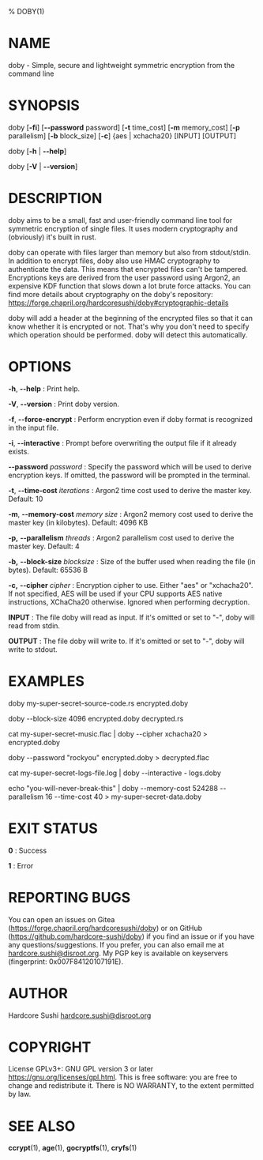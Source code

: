 % DOBY(1)

# NAME
doby - Simple, secure and lightweight symmetric encryption from the command line

# SYNOPSIS
doby [**-fi**] [**\--password** password] [**-t** time_cost] [**-m** memory_cost] [**-p** parallelism] [**-b** block_size] [**-c**] {aes | xchacha20} [INPUT] [OUTPUT]

doby [**-h** | **\--help**]

doby [**-V** | **\--version**]

# DESCRIPTION
doby aims to be a small, fast and user-friendly command line tool for symmetric encryption of single files. It uses modern cryptography and (obviously) it's built in rust.

doby can operate with files larger than memory but also from stdout/stdin. In addition to encrypt files, doby also use HMAC cryptography to authenticate the data. This means that encrypted files can't be tampered. Encryptions keys are derived from the user password using Argon2, an expensive KDF function that slows down a lot brute force attacks. You can find more details about cryptography on the doby's repository: https://forge.chapril.org/hardcoresushi/doby#cryptographic-details

doby will add a header at the beginning of the encrypted files so that it can know whether it is encrypted or not. That's why you don't need to specify which operation should be performed. doby will detect this automatically.

# OPTIONS
**-h**, **\--help**
: Print help.

**-V**, **\--version**
: Print doby version.

**-f**, **\--force-encrypt**
: Perform encryption even if doby format is recognized in the input file.

**-i**, **\--interactive**
: Prompt before overwriting the output file if it already exists.

**\--password** *password*
: Specify the password which will be used to derive encryption keys. If omitted, the password will be prompted in the terminal.

**-t**, **\--time-cost** *iterations*
: Argon2 time cost used to derive the master key. Default: 10

**-m**, **\--memory-cost** *memory size*
: Argon2 memory cost used to derive the master key (in kilobytes). Default: 4096 KB

**-p,** **\--parallelism** *threads*
: Argon2 parallelism cost used to derive the master key. Default: 4

**-b,** **\--block-size** *blocksize*
: Size of the buffer used when reading the file (in bytes). Default: 65536 B

**-c,** **\--cipher** *cipher*
: Encryption cipher to use. Either "aes" or "xchacha20". If not specified, AES will be used if your CPU supports AES native instructions, XChaCha20 otherwise. Ignored when performing decryption.

**INPUT**
: The file doby will read as input. If it's omitted or set to "-", doby will read from stdin.

**OUTPUT**
: The file doby will write to. If it's omitted or set to "-", doby will write to stdout.

# EXAMPLES
doby my-super-secret-source-code.rs encrypted.doby

doby \--block-size 4096 encrypted.doby decrypted.rs

cat my-super-secret-music.flac | doby \--cipher xchacha20 > encrypted.doby

doby \--password "rockyou" encrypted.doby > decrypted.flac

cat my-super-secret-logs-file.log | doby \--interactive - logs.doby

echo "you-will-never-break-this" | doby \--memory-cost 524288 \--parallelism 16 \--time-cost 40 > my-super-secret-data.doby

# EXIT STATUS
**0**
: Success

**1**
: Error

# REPORTING BUGS
You can open an issues on Gitea (https://forge.chapril.org/hardcoresushi/doby) or on GitHub (https://github.com/hardcore-sushi/doby) if you find an issue or if you have any questions/suggestions.
If you prefer, you can also email me at hardcore.sushi@disroot.org. My PGP key is available on keyservers (fingerprint: 0x007F84120107191E).

# AUTHOR
Hardcore Sushi <hardcore.sushi@disroot.org>

# COPYRIGHT
License GPLv3+: GNU GPL version 3 or later <https://gnu.org/licenses/gpl.html>. This is free software: you are free to change and redistribute it. There is NO WARRANTY, to the extent permitted by law.

# SEE ALSO
**ccrypt**(1), **age**(1), **gocryptfs**(1), **cryfs**(1)